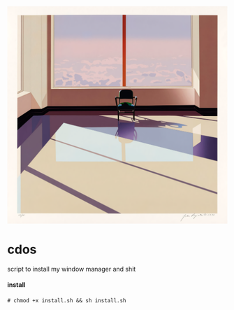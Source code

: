 ![icon.png](./icon.png "icon")
# cdos 
script to install my window manager and shit

#### install ####
```
# chmod +x install.sh && sh install.sh
```
